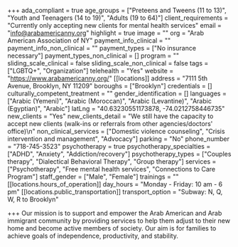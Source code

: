 +++
ada_compliant = true
age_groups = ["Preteens and Tweens (11 to 13)", "Youth and Teenagers (14 to 19)", "Adults (19 to 64)"]
client_requirements = "Currently only accepting new clients for mental health services"
email = "info@arabamericanny.org"
highlight = true
image = ""
org = "Arab American Association of NY"
payment_info_clinical = ""
payment_info_non_clinical = ""
payment_types = ["No insurance necessary"]
payment_types_non_clinical = []
program = ""
sliding_scale_clinical = false
sliding_scale_non_clinical = false
tags = ["LGBTQ+", "Organization"]
telehealth = "Yes"
website = "https://www.arabamericanny.org/"
[[locations]]
address = "7111 5th Avenue, Brooklyn, NY 11209"
boroughs = ["Brooklyn"]
credentials = []
culturally_competent_treatment = ""
gender_identification = []
languages = ["Arabic (Yemeni)", "Arabic (Moroccan)", "Arabic (Levantine)", "Arabic (Egyptian)", "Arabic"]
latLng = "40.63230551173878, -74.0212758446735"
new_clients = "Yes"
new_clients_detail = "We still have the capacity to accept new clients (walk-ins or referrals from other agencies/doctors' office)\n"
non_clinical_services = ["Domestic violence counseling", "Crisis intervention and management", "Advocacy"]
parking = "No"
phone_number = "718-745-3523"
psychotherapy = true
psychotherapy_specialties = ["ADHD", "Anxiety", "Addiction/recovery"]
psychotherapy_types = ["Couples therapy", "Dialectical Behavioral Therapy", "Group therapy"]
services = ["Psychotherapy", "Free mental health services", "Connections to Care Program"]
staff_gender = ["Male", "Female"]
trainings = ""
[[locations.hours_of_operation]]
day_hours = "Monday - Friday: 10 am - 6 pm"
[[locations.public_transportation]]
transport_option = "Subway: N, Q, W, R to Brooklyn"

+++
Our mission is to support and empower the Arab American and Arab immigrant community by providing services to help them adjust to their new home and become active members of society. Our aim is for families to achieve goals of independence, productivity, and stability.